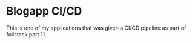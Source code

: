 # Blogapp CI/CD

This is one of my applications that was given a CI/CD pipeline as part of fullstack part 11.
